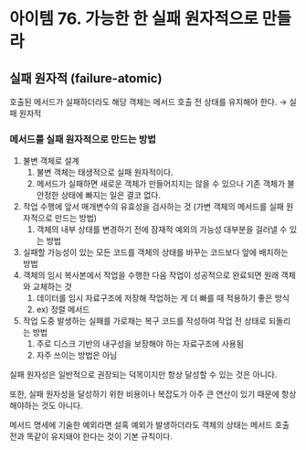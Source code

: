 # 아이템 76. 가능한 한 실패 원자적으로 만들라

## 실패 원자적 (failure-atomic)

호출된 메서드가 실패하더라도 해당 객체는 메서드 호출 전 상태를 유지해야 한다.
→ 실패 원자적

### 메서드를 실패 원자적으로 만드는 방법

1. 불변 객체로 설계
   1. 불변 객체는 태생적으로 실패 원자적이다.
   2. 메서드가 실패하면 새로운 객체가 만들어지지는 않을 수 있으나 기존 객체가 불안정한 상태에 빠지는 일은 결코 없다.
2. 작업 수행에 앞서 매개변수의 유효성을 검사하는 것 (가변 객체의 메서드를 실패 원자적으로 만드는 방법)
   1. 객체의 내부 상태를 변경하기 전에 잠재적 예외의 가능성 대부분을 걸러낼 수 있는 방법
3. 실패할 가능성이 있는 모든 코드를 객체의 상태를 바꾸는 코드보다 앞에 배치하는 방법
4. 객체의 임시 복사본에서 작업을 수행한 다음 작업이 성공적으로 완료되면 원래 객체와 교체하는 것
   1. 데이터를 임시 자료구조에 저장해 작업하는 게 더 빠를 때 적용하기 좋은 방식
   2. ex) 정렬 메서드
5. 작업 도중 발생하는 실패를 가로채는 복구 코드를 작성하여 작업 전 상태로 되돌리는 방법
   1. 주로 디스크 기반의 내구성을 보장해야 하는 자료구조에 사용됨
   2. 자주 쓰이는 방법은 아님

실패 원자성은 일반적으로 권장되는 덕목이지만 항상 달성할 수 있는 것은 아니다.

또한, 실패 원자성을 달성하기 위한 비용이나 복잡도가 아주 큰 연산이 있기 때문에 항상 해야하는 것도 아니다.

메서드 명세에 기술한 예외라면 설혹 예외가 발생하더라도 객체의 상태는 메서드 호출 전과 똑같이 유지돼야 한다는 것이 기본 규칙이다.
